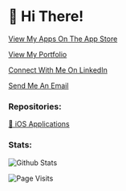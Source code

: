 <h1> 👋 Hi There! </h1>

[View My Apps On The App Store](https://apps.apple.com/us/developer/shawn-james/id1542413876)

[View My Portfolio](https://sites.google.com/view/shawnjames-portfolio)

[Connect With Me On LinkedIn](https://www.linkedin.com/in/shawn-james/)

[Send Me An Email](mailto:shawnjames.dev@icloud.com)

<h3> Repositories: </h2>

[📱 iOS Applications](https://github.com/Shawn-James?tab=repositories&q=an+ios+app)

<h3> Stats: </h3>

![Github Stats](https://github-readme-stats.vercel.app/api?username=Shawn-James&count_private=true&show_icons=true&hide=stars)

![Page Visits](https://visitor-badge.glitch.me/badge?page_id=Shawn-James.Shawn-James)
